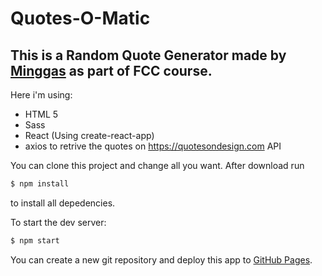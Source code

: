 # Quotes-O-Matic

## This is a Random Quote Generator made by [Minggas](https://minggas.com) as part of FCC course.

Here i'm using:

- HTML 5
- Sass
- React (Using create-react-app)
- axios to retrive the quotes on https://quotesondesign.com API

You can clone this project and change all you want. After download run

```bash
$ npm install
```

to install all depedencies.

To start the dev server:

```bash
$ npm start
```

You can create a new git repository and deploy this app to [GitHub Pages](https://github.com/gitname/react-gh-pages).
